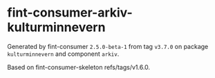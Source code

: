 # fint-consumer-arkiv-kulturminnevern

Generated by fint-consumer `2.5.0-beta-1` from tag `v3.7.0` on package `kulturminnevern` and component `arkiv`.

Based on fint-consumer-skeleton refs/tags/v1.6.0.
